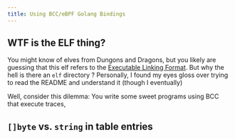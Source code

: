 ```yaml
---
title: Using BCC/eBPF Golang Bindings
---
```

## WTF is the ELF thing?

You might know of elves from Dungons and Dragons, but you likely are guessing
that this elf refers to the [Executable Linking Format](<>). But why the hell is
there an `elf` directory ? Personally, I found my eyes gloss over trying to
read the README and understand it (though I eventually)

Well, consider this dilemma: You write some sweet programs using BCC that
execute traces, 

## `[]byte` vs. `string` in table entries
